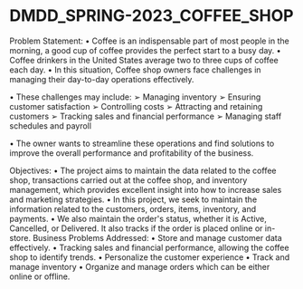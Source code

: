 # DMDD_SPRING-2023_COFFEE_SHOP

Problem Statement:
  • Coffee is an indispensable part of most people in the morning, a good cup of coffee
  provides the perfect start to a busy day.
  • Coffee drinkers in the United States average two to three cups of coffee each day.
  • In this situation, Coffee shop owners face challenges in managing their day-to-day
  operations effectively.
  
  
• These challenges may include:
  ➢ Managing inventory
  ➢ Ensuring customer satisfaction
  ➢ Controlling costs
  ➢ Attracting and retaining customers
  ➢ Tracking sales and financial performance
  ➢ Managing staff schedules and payroll
  
• The owner wants to streamline these operations and find solutions to improve the
overall performance and profitability of the business.


Objectives:
  • The project aims to maintain the data related to the coffee shop, transactions carried out at the coffee shop, and inventory management, which provides excellent insight into how to increase sales and marketing strategies.
  • In this project, we seek to maintain the information related to the customers, orders, items, inventory, and payments.
  • We also maintain the order's status, whether it is Active, Cancelled, or Delivered. It also tracks if the order is placed online or in-store.
  Business Problems Addressed:
  • Store and manage customer data effectively.
  • Tracking sales and financial performance, allowing the coffee shop to identify trends.
  • Personalize the customer experience
  • Track and manage inventory
  • Organize and manage orders which can be either online or offline.
  
  
